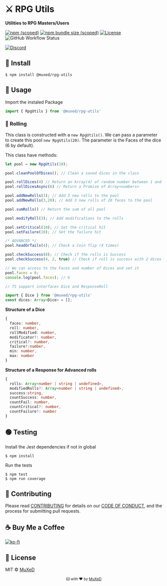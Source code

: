 # ⚔️ RPG Utils
__Utilities to RPG Masters/Users__

[![npm (scoped)](https://img.shields.io/npm/v/@muxed/rpg-utils.svg?label=NPM)](https://www.npmjs.com/package/@muxed/rpg-utils) [![npm bundle size (scoped)](https://img.shields.io/bundlephobia/min/@muxed/rpg-utils?label=Size)](https://www.npmjs.com/package/@muxed/rpg-utils) [![License](https://img.shields.io/github/license/juananmuxed/rpg-utils?label=License)](LICENSE) ![GitHub Workflow Status](https://img.shields.io/github/workflow/status/juananmuxed/rpg-utils/Publish%20to%20NPM?label=Build&logo=npm)

[![Discord](https://img.shields.io/discord/324463341819133953?color=purple&label=Discord&logo=discord)](https://discord.gg/88rzwfU) 

## 🥪 Install
```shell
$ npm install @muxed/rpg-utils
```

## 🎉 Usage

Import the instaled Package
```ts
import { RpgUtils } from '@muxed/rpg-utils'
```

### 🎲 Rolling
This class is constructed with a `new RpgUtils()`. We can pass a parameter to create this pool `new RpgUtils(20)`. The parameter is the Faces of the dice (6 by default).

This class have methods:
```ts
let pool = new RpgUtils(10);

pool.cleanPoolOfDices(); // Clean a saved dices in the class

pool.rollDices(4) // Return an Array(4) of random number between 1 and 10 (the Faces)
pool.rollDicesAsync(6) // Return a Promise of Array<numbers>

pool.addNewRolls(3); // Add 3 new rolls to the pool 
pool.addNewRolls(3,20); // Add 3 new rolls of 20 faces to the pool 

pool.sumRolls() // Return the sum of all pool

pool.modifyRoll(3); // Add modifications to the rolls

pool.setCritical(10); // Set the critical hit
pool.setFailure(10); // Set the failure hit

/* ADVANCED */ 
pool.headOrTails(4); // Check a Coin flip (4 times)

pool.checkSuccess(8); // Check if the rolls is Success
pool.checkSuccess(4, 2, true) // Check if roll is success with 2 dices and down success

// We can access to the Faces and number of Dices and set it
pool.faces = 6;
console.log(pool.faces); // 6

// TS support interfaces Dice and ResponseRoll

import { Dice } from '@muxed/rpg-utils'
const dices: Array<Dice> = [];
```

__Structure of a Dice__
```ts
{
  faces: number,
  roll: number,
  rollModified: number,
  modificator?: number,
  critical?: number,
  failure?:number,
  min: number,
  max: number
}
```

__Structure of a Response for Advanced rolls__
```ts
{
  rolls: Array<number | string | undefined>,
  modifiedRolls?: Array<number | string | undefined>,
  success:string,
  countSuccess: number,
  countFail: number,
  countCritical?: number,
  countFailure?: number
}
```

## 🟢 Testing
Install the Jest dependencies if not in global
```shell
$ npm install
```
Run the tests
```shell
$ npm test
$ npm run coverage
```

## 🍰 Contributing

Please read [CONTRIBUTING](CONTRIBUTING.md) for details on our [CODE OF CONDUCT](CODE_OF_CONDUCT.md), and the process for submitting pull requests.

## ☕️ Buy Me a Coffee
[![ko-fi](https://www.ko-fi.com/img/githubbutton_sm.svg)](https://ko-fi.com/U7U21M2BE)

## 📑 License

MIT © [MuXeD](LICENSE)

<div align="center">
  <p>
    <sub>⌨️ with ❤︎ by
      <a href="https://github.com/juananmuxed">MuXeD</a>
    </sub>
  </p>
</div>